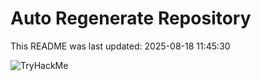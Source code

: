 # Auto Regenerate Repository

This README was last updated: 2025-08-18 11:45:30

 ![TryHackMe](https://tryhackme.com/badge/533634)